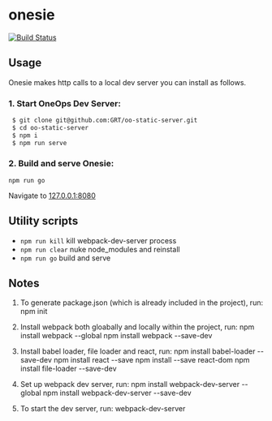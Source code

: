 # onesie
[![Build Status](http://jenkins.flowstate.io/job/onesie-build-deploy/badge/icon)](http://jenkins.flowstate.io/job/onesie-build-deploy)

## Usage

Onesie makes http calls to a local dev server you can install as follows.

### 1. Start OneOps Dev Server:
```sh
 $ git clone git@github.com:GRT/oo-static-server.git
 $ cd oo-static-server
 $ npm i
 $ npm run serve
```
### 2. Build and serve Onesie:

```
npm run go
```
Navigate to [127.0.0.1:8080](http://127.0.0.1:8080/)

## Utility scripts
 - `npm run kill` kill webpack-dev-server process
 - `npm run clear` nuke node_modules and reinstall
 - `npm run go` build and serve

## Notes
1. To generate package.json (which is already included in the project), run:
   npm init

2. Install webpack both gloabally and locally within the project, run:
   npm install webpack --global
   npm install webpack --save-dev

3. Install babel loader, file loader and react, run:
   npm install babel-loader --save-dev
   npm install react --save
   npm install --save react-dom
   npm install file-loader --save-dev

4. Set up webpack dev server, run:
   npm install webpack-dev-server --global
   npm install webpack-dev-server --save-dev

5. To start the dev server, run:
   webpack-dev-server
   
 








